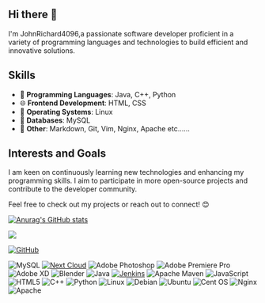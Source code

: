 ## Hi there 👋
I'm JohnRichard4096,a passionate software developer proficient in a variety of programming languages and technologies to build efficient and innovative solutions.  

## Skills  
- 🌟 **Programming Languages**: Java, C++, Python  
- 🌐 **Frontend Development**: HTML, CSS  
- 🐧 **Operating Systems**: Linux  
- 💾 **Databases**: MySQL
- 🎰 **Other**: Markdown, Git, Vim, Nginx, Apache etc......


## Interests and Goals  
I am keen on continuously learning new technologies and enhancing my programming skills. I aim to participate in more open-source projects and contribute to the developer community.  

Feel free to check out my projects or reach out to connect! 😊


[![Anurag's GitHub stats](https://github-readme-stats.vercel.app/api?username=JohnRichard4096&theme=transparent)](https://github.com/anuraghazra/github-readme-stats)

<p align = "left"><img src = "https://github-readme-stats.vercel.app/api/top-langs/?username=JohnRichard4096&theme=transparent"></center></p>
<p align="left">
  <a href="https://github.com/JohnRichard4096/"><img src="https://img.shields.io/badge/GitHub-%E5%AD%98%E5%82%A8%E5%BA%93-black.svg" alt="GitHub" /></a>
</p>


![MySQL](https://img.shields.io/badge/mysql-4479A1.svg?style=for-the-badge&logo=mysql&logoColor=white) [![Next Cloud](https://img.shields.io/badge/Next%20Cloud-0B94DE?style=for-the-badge&logo=nextcloud&logoColor=white)](http://micro-wave.cc:8180) ![Adobe Photoshop](https://img.shields.io/badge/adobe%20photoshop-%2331A8FF.svg?style=for-the-badge&logo=adobe%20photoshop&logoColor=white) ![Adobe Premiere Pro](https://img.shields.io/badge/Adobe%20Premiere%20Pro-9999FF.svg?style=for-the-badge&logo=Adobe%20Premiere%20Pro&logoColor=white) ![Adobe XD](https://img.shields.io/badge/Adobe%20XD-470137?style=for-the-badge&logo=Adobe%20XD&logoColor=#FF61F6) ![Blender](https://img.shields.io/badge/blender-%23F5792A.svg?style=for-the-badge&logo=blender&logoColor=white) ![Java](https://img.shields.io/badge/java-%23ED8B00.svg?style=for-the-badge&logo=openjdk&logoColor=white) [![Jenkins](https://img.shields.io/badge/jenkins-%232C5263.svg?style=for-the-badge&logo=jenkins&logoColor=white)](https://jenkins.micro-wave.cc) ![Apache Maven](https://img.shields.io/badge/Apache%20Maven-C71A36?style=for-the-badge&logo=Apache%20Maven&logoColor=white)  ![JavaScript](https://img.shields.io/badge/javascript-%23323330.svg?style=for-the-badge&logo=javascript&logoColor=%23F7DF1E) ![HTML5](https://img.shields.io/badge/html5-%23E34F26.svg?style=for-the-badge&logo=html5&logoColor=white) ![C++](https://img.shields.io/badge/c++-%2300599C.svg?style=for-the-badge&logo=c%2B%2B&logoColor=white) ![Python](https://img.shields.io/badge/python-3670A0?style=for-the-badge&logo=python&logoColor=ffdd54) ![Linux](https://img.shields.io/badge/Linux-FCC624?style=for-the-badge&logo=linux&logoColor=black) ![Debian](https://img.shields.io/badge/Debian-D70A53?style=for-the-badge&logo=debian&logoColor=white) ![Ubuntu](https://img.shields.io/badge/Ubuntu-E95420?style=for-the-badge&logo=ubuntu&logoColor=white) ![Cent OS](https://img.shields.io/badge/cent%20os-002260?style=for-the-badge&logo=centos&logoColor=F0F0F0) ![Nginx](https://img.shields.io/badge/nginx-%23009639.svg?style=for-the-badge&logo=nginx&logoColor=white) ![Apache](https://img.shields.io/badge/apache-%23D42029.svg?style=for-the-badge&logo=apache&logoColor=white)


